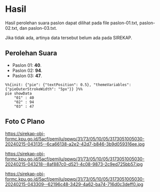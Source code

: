 # Hasil

Hasil perolehan suara paslon dapat dilihat pada file paslon-01.txt, paslon-02.txt, dan paslon-03.txt.

Jika tidak ada, artinya data tersebut belum ada pada SIREKAP.

## Perolehan Suara

 * Paslon 01: **40**.
 * Paslon 02: **94**.
 * Paslon 03: **47**.

```mermaid
%%{init: {"pie": {"textPosition": 0.5}, "themeVariables": {"pieOuterStrokeWidth": "5px"}} }%%
pie showData
    "01" : 40
    "02" : 94
    "03" : 47
```
## Foto C Plano

https://sirekap-obj-formc.kpu.go.id/5acf/pemilu/ppwp/31/73/05/10/05/3173051005030-20240215-043135--6ca66138-a2e2-42d7-b846-3b9d059316ee.jpg

https://sirekap-obj-formc.kpu.go.id/5acf/pemilu/ppwp/31/73/05/10/05/3173051005030-20240215-043218--8af887c0-d521-4c08-9873-2c9ed725bb57.jpg

https://sirekap-obj-formc.kpu.go.id/5acf/pemilu/ppwp/31/73/05/10/05/3173051005030-20240215-043309--62196c48-3429-4a62-ba74-716d0c3deff0.jpg
